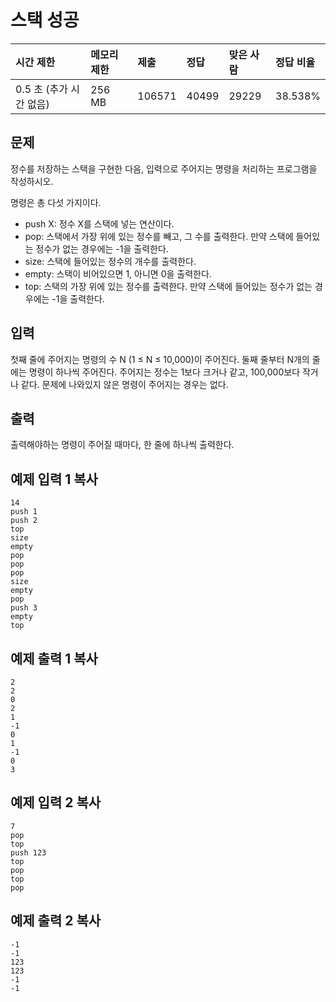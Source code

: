 # 스택 성공
| 시간 제한               | 메모리 제한 | 제출   | 정답  | 맞은 사람 | 정답 비율 |
| :---------------------- | :---------- | :----- | :---- | :-------- | :-------- |
| 0.5 초 (추가 시간 없음) | 256 MB      | 106571 | 40499 | 29229     | 38.538%   |

## 문제

정수를 저장하는 스택을 구현한 다음, 입력으로 주어지는 명령을 처리하는 프로그램을 작성하시오.

명령은 총 다섯 가지이다.

- push X: 정수 X를 스택에 넣는 연산이다.
- pop: 스택에서 가장 위에 있는 정수를 빼고, 그 수를 출력한다. 만약 스택에 들어있는 정수가 없는 경우에는 -1을 출력한다.
- size: 스택에 들어있는 정수의 개수를 출력한다.
- empty: 스택이 비어있으면 1, 아니면 0을 출력한다.
- top: 스택의 가장 위에 있는 정수를 출력한다. 만약 스택에 들어있는 정수가 없는 경우에는 -1을 출력한다.

## 입력

첫째 줄에 주어지는 명령의 수 N (1 ≤ N ≤ 10,000)이 주어진다. 둘째 줄부터 N개의 줄에는 명령이 하나씩 주어진다. 주어지는 정수는 1보다 크거나 같고, 100,000보다 작거나 같다. 문제에 나와있지 않은 명령이 주어지는 경우는 없다.

## 출력

출력해야하는 명령이 주어질 때마다, 한 줄에 하나씩 출력한다.

## 예제 입력 1 복사

```
14
push 1
push 2
top
size
empty
pop
pop
pop
size
empty
pop
push 3
empty
top
```

## 예제 출력 1 복사

```
2
2
0
2
1
-1
0
1
-1
0
3
```

## 예제 입력 2 복사

```
7
pop
top
push 123
top
pop
top
pop
```

## 예제 출력 2 복사

```
-1
-1
123
123
-1
-1
```

